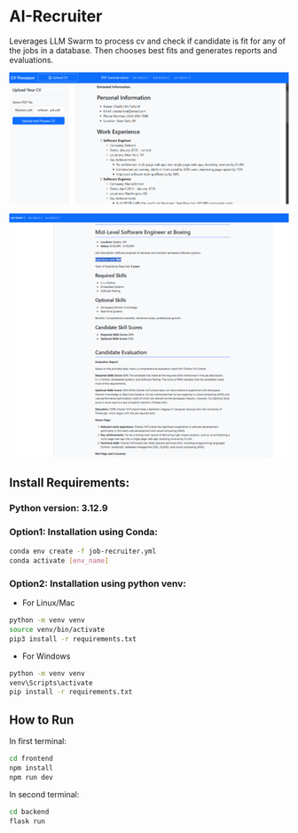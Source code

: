 # AI-Recruiter
Leverages LLM Swarm to process cv and check if candidate is fit for any of the jobs in a database. 
Then chooses best fits and generates reports and evaluations.

![image alt](https://github.com/KamilMleczko/AI-Recruiter/blob/0f6bc27cd131e719045c580a0b63cad581c15ef7/sc1.png?raw=true)

![image alt](https://github.com/KamilMleczko/AI-Recruiter/blob/8b458fe018844fa239bd5ae392c922341168e2c5/sc3.png?raw=true)

## Install Requirements:
### Python version: 3.12.9
### Option1: Installation using Conda:
```bash
conda env create -f job-recruiter.yml
conda activate [env_name]
```
### Option2: Installation using python venv:
* For Linux/Mac
```bash
python -m venv venv
source venv/bin/activate
pip3 install -r requirements.txt
```
* For Windows
```bash
python -m venv venv
venv\Scripts\activate
pip install -r requirements.txt
```
## How to Run
In first terminal:
```bash
cd frontend
npm install
npm run dev
```

In second terminal:
```bash
cd backend
flask run
```
